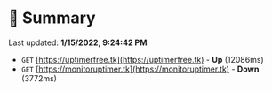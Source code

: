 # 📖 Summary
Last updated: **1/15/2022, 9:24:42 PM**

- `GET` [https://uptimerfree.tk](https://uptimerfree.tk) - **Up** (12086ms)
- `GET` [https://monitoruptimer.tk](https://monitoruptimer.tk) - **Down** (3772ms)
